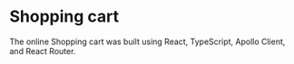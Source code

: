 # Shopping cart


The online Shopping cart was built using React, TypeScript, Apollo Client, and React Router.
